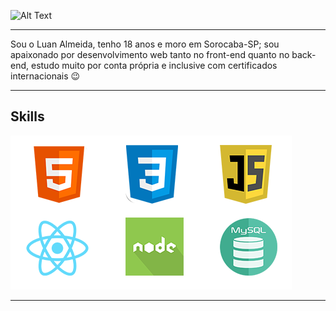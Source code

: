 ![Alt Text](https://i.pinimg.com/originals/e7/8a/2a/e78a2a40faa5a2851dac5d7238d449aa.gif)

-------

Sou o Luan Almeida, tenho 18 anos e moro em Sorocaba-SP; sou apaixonado por desenvolvimento web tanto no front-end quanto no back-end, estudo muito por conta própria e inclusive com certificados internacionais 😉

------
## Skills

![skills](https://raw.githubusercontent.com/Luanbian/portfolio/main/img/skills.png)

------

